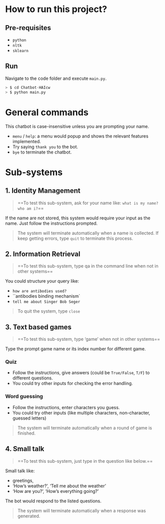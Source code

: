 

# How to run this project?

## Pre-requisites

- `python`
- `nltk`
- `sklearn`

## Run

Navigate to the code folder and execute `main.py`.

```python
> $ cd Chatbot-HAIcw
> $ python main.py
```



# General commands

This chatbot is case-insensitive unless you are prompting your name.

- `menu` / `help`: a menu would popup and shows the relevant features implemented.
- Try saying `thank you` to the bot.
- `bye` to terminate the chatbot.

# Sub-systems

## 1. Identity Management

> ==To test this sub-system, ask for your name like: `what is my name?` ` who am i?`==

If the name are not stored, this system would require your input as the name. Just follow the instructions prompted.

>The system will terminate automatically when a name is collected. If keep getting errors, type `quit` to terminate this process.

## 2. Information Retrieval

> ==To test this sub-system, type qa in the command line when not in other systems==

You could structure your query like:

- `how are antibodies used?`
- ``antibodies binding mechanism`
- `tell me about Singer Bob Seger`

> To quit the system, type `close`



## 3. Text based games

>  ==To test this sub-system, type ‘game’ when not in other systems==

Type the prompt game name or its index number for different game.

### Quiz

- Follow the instructions, give answers (could be `True/False`, `T/F`) to different questions.
- You could try other inputs for checking the error handling.

### Word guessing

- Follow the instructions, enter characters you guess.
- You could try other inputs (like multiple characters, non-character, guessed letters)

> The system will terminate automatically when a round of game is finished.

## 4. Small talk

> ==To test this sub-system, just type in the question like below.==

Small talk like:

- greetings, 
- ‘How’s weather?’, ‘Tell me about the weather’
- ‘How are you?’, ‘How’s everything going?’

The bot would respond to the listed questions.

> The system will terminate automatically when a response was generated.